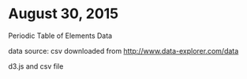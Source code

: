 # August 30, 2015

Periodic Table of Elements Data

data source: csv downloaded from http://www.data-explorer.com/data  


d3.js and csv file


